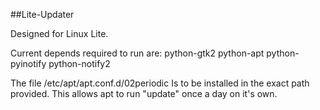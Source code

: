 ##Lite-Updater

Designed for Linux Lite.

Current depends required to run are:
python-gtk2
python-apt
python-pyinotify
python-notify2

The file
/etc/apt/apt.conf.d/02periodic
Is to be installed in the exact path provided. This allows apt to run "update" once a day on it's own.


